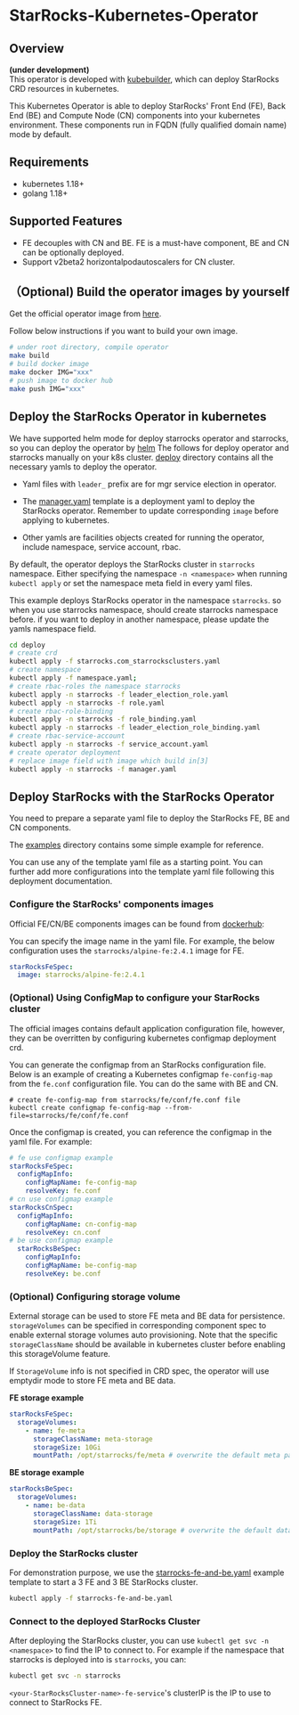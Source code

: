 # StarRocks-Kubernetes-Operator

## Overview
**(under development)**  
This operator is developed with [kubebuilder](https://github.com/kubernetes-sigs/kubebuilder), which can deploy StarRocks CRD resources in kubernetes.

This Kubernetes Operator is able to deploy StarRocks' Front End (FE), Back End (BE) and Compute Node (CN) components into your kubernetes environment. These components run in FQDN (fully qualified domain name) mode by default.


## Requirements
 * kubernetes 1.18+
 * golang 1.18+

## Supported Features
* FE decouples with CN and BE. FE is a must-have component, BE and CN can be optionally deployed.
* Support v2beta2 horizontalpodautoscalers for CN cluster.

## （Optional) Build the operator images by yourself
Get the official operator image from [here](https://hub.docker.com/r/starrocks/centos-operator/tags).

Follow below instructions if you want to build your own image.

```bash
# under root directory, compile operator
make build 
# build docker image
make docker IMG="xxx"
# push image to docker hub
make push IMG="xxx"
```


## Deploy the StarRocks Operator in kubernetes
 We have supported helm mode for deploy starrocks operator and starrocks, so you can deploy the operator by [helm](https://artifacthub.io/packages/helm/kube-starrocks/kube-starrocks)
The follows for deploy operator and starrocks manually on your k8s cluster. [deploy](./deploy) directory contains all the necessary yamls to deploy the operator. 

* Yaml files with `leader_` prefix are for  mgr service election in operator.

* The [manager.yaml](./deploy/manager.yaml) template is a deployment yaml to deploy the StarRocks operator. Remember to update corresponding `image` before applying to kubernetes. 

* Other yamls are facilities objects created for running the operator, include namespace, service account, rbac.

By default, the operator deploys the StarRocks cluster in `starrocks` namespace. Either specifying the namespace `-n <namespace>` when running `kubectl apply` or set the namespace meta field in every yaml files.

This example deploys StarRocks operator in the namespace `starrocks`. so when you use starrocks namespace, should create starrocks namespace before.
if you want to deploy in another namespace, please update the yamls  namespace field.

```bash
cd deploy
# create crd
kubectl apply -f starrocks.com_starrocksclusters.yaml
# create namespace
kubectl apply -f namespace.yaml;
# create rbac-roles the namespace starrocks  
kubectl apply -n starrocks -f leader_election_role.yaml
kubectl apply -n starrocks -f role.yaml
# create rbac-role-binding
kubectl apply -n starrocks -f role_binding.yaml
kubectl apply -n starrocks -f leader_election_role_binding.yaml
# create rbac-service-account
kubectl apply -n starrocks -f service_account.yaml
# create operator deployment
# replace image field with image which build in[3]
kubectl apply -n starrocks -f manager.yaml
```

## Deploy StarRocks with the StarRocks Operator
You need to prepare a separate yaml file to deploy the StarRocks FE, BE and CN components.

The [examples](./examples/starrocks) directory contains some simple example for reference.

You can use any of the template yaml file as a starting point. You can further add more configurations into the template yaml file following this deployment documentation.

### Configure the StarRocks' components images
Official FE/CN/BE components images can be found from [dockerhub](https://hub.docker.com/u/starrocks):

You can specify the image name in the yaml file.
For example, the below configuration uses the `starrocks/alpine-fe:2.4.1` image for FE.
```yaml
starRocksFeSpec:
  image: starrocks/alpine-fe:2.4.1
```


### (Optional) Using ConfigMap to configure your StarRocks cluster

The official images contains default application configuration file, however, they can be overritten by configuring kubernetes configmap deployment crd. 

You can generate the configmap from an StarRocks configuration file.
Below is an example of creating a Kubernetes configmap `fe-config-map` from the `fe.conf` configuration file. You can do the same with BE and CN.
```shell
# create fe-config-map from starrocks/fe/conf/fe.conf file
kubectl create configmap fe-config-map --from-file=starrocks/fe/conf/fe.conf
```
Once the configmap is created, you can reference the configmap in the yaml file.
For example:
```yaml
# fe use configmap example
starRocksFeSpec:
  configMapInfo:
    configMapName: fe-config-map
    resolveKey: fe.conf
# cn use configmap example
starRocksCnSpec:
  configMapInfo:
    configMapName: cn-config-map
    resolveKey: cn.conf
# be use configmap example
  starRocksBeSpec:
    configMapInfo:
    configMapName: be-config-map
    resolveKey: be.conf
```
### (Optional) Configuring storage volume
External storage can be used to store FE meta and BE data for persistence. `storageVolumes` can be specified in corresponding component spec to enable external storage volumes auto provisioning. Note that the specific `storageClassName` should be available in kubernetes cluster before enabling this storageVolume feature.

If `StorageVolume` info is not specified in CRD spec, the operator will use emptydir mode to store FE meta and BE data. 

**FE storage example**
```yaml
starRocksFeSpec:
  storageVolumes:
    - name: fe-meta
      storageClassName: meta-storage
      storageSize: 10Gi
      mountPath: /opt/starrocks/fe/meta # overwrite the default meta path
```
**BE storage example**
```yaml
starRocksBeSpec:
  storageVolumes:
    - name: be-data
      storageClassName: data-storage
      storageSize: 1Ti
      mountPath: /opt/starrocks/be/storage # overwrite the default data path
```

### Deploy the StarRocks cluster
For demonstration purpose, we use the [starrocks-fe-and-be.yaml](./examples/starrocks/starrocks-fe-and-be.yaml) example template to start a 3 FE and 3 BE StarRocks cluster.

```bash
kubectl apply -f starrocks-fe-and-be.yaml
```

### Connect to the deployed StarRocks Cluster

After deploying the StarRocks cluster, you can use `kubectl get svc -n <namespace>` to find the IP to connect to. For example if the namespace that starrocks is deployed into is `starrocks`, you can:
```bash
kubectl get svc -n starrocks
```
`<your-StarRocksCluster-name>-fe-service`'s clusterIP is the IP to use to connect to StarRocks FE.
